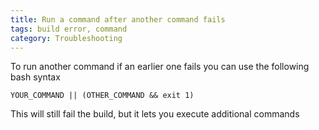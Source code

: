 ```yaml
---
title: Run a command after another command fails
tags: build error, command
category: Troubleshooting
---
```


To run another command if an earlier one fails you can use the following bash syntax

~~~shell
YOUR_COMMAND || (OTHER_COMMAND && exit 1)
~~~

This will still fail the build, but it lets you execute additional commands